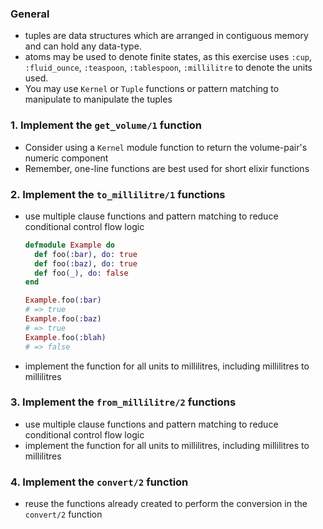 ### General

- tuples are data structures which are arranged in contiguous memory and can hold any data-type.
- atoms may be used to denote finite states, as this exercise uses `:cup`, `:fluid_ounce`, `:teaspoon`, `:tablespoon`, `:millilitre` to denote the units used.
- You may use `Kernel` or `Tuple` functions or pattern matching to manipulate to manipulate the tuples

### 1. Implement the `get_volume/1` function

- Consider using a `Kernel` module function to return the volume-pair's numeric component
- Remember, one-line functions are best used for short elixir functions

### 2. Implement the `to_millilitre/1` functions

- use multiple clause functions and pattern matching to reduce conditional control flow logic

  ```elixir
  defmodule Example do
    def foo(:bar), do: true
    def foo(:baz), do: true
    def foo(_), do: false
  end

  Example.foo(:bar)
  # => true
  Example.foo(:baz)
  # => true
  Example.foo(:blah)
  # => false
  ```

- implement the function for all units to millilitres, including millilitres to millilitres

### 3. Implement the `from_millilitre/2` functions

- use multiple clause functions and pattern matching to reduce conditional control flow logic
- implement the function for all units to millilitres, including millilitres to millilitres

### 4. Implement the `convert/2` function

- reuse the functions already created to perform the conversion in the `convert/2` function
